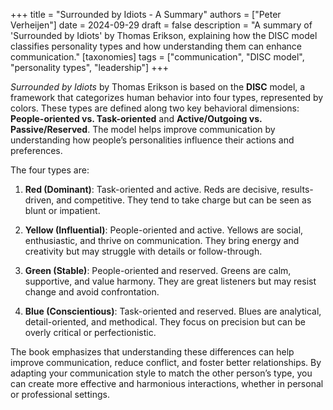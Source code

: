 +++
title = "Surrounded by Idiots - A Summary"
authors = ["Peter Verheijen"]
date = 2024-09-29
draft = false
description = "A summary of 'Surrounded by Idiots' by Thomas Erikson, explaining how the DISC model classifies personality types and how understanding them can enhance communication."
[taxonomies]
tags = ["communication", "DISC model", "personality types", "leadership"]
+++

*Surrounded by Idiots* by Thomas Erikson is based on the **DISC** model, a framework that categorizes human behavior into four types, represented by colors. These types are defined along two key behavioral dimensions: **People-oriented vs. Task-oriented** and **Active/Outgoing vs. Passive/Reserved**. The model helps improve communication by understanding how people’s personalities influence their actions and preferences.

The four types are:

1. **Red (Dominant)**: Task-oriented and active. Reds are decisive, results-driven, and competitive. They tend to take charge but can be seen as blunt or impatient.
   
2. **Yellow (Influential)**: People-oriented and active. Yellows are social, enthusiastic, and thrive on communication. They bring energy and creativity but may struggle with details or follow-through.

3. **Green (Stable)**: People-oriented and reserved. Greens are calm, supportive, and value harmony. They are great listeners but may resist change and avoid confrontation.

4. **Blue (Conscientious)**: Task-oriented and reserved. Blues are analytical, detail-oriented, and methodical. They focus on precision but can be overly critical or perfectionistic.

The book emphasizes that understanding these differences can help improve communication, reduce conflict, and foster better relationships. By adapting your communication style to match the other person’s type, you can create more effective and harmonious interactions, whether in personal or professional settings.
